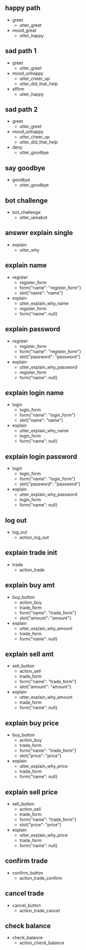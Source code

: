 ## happy path
* greet
  - utter_greet
* mood_great
  - utter_happy

## sad path 1
* greet
  - utter_greet
* mood_unhappy
  - utter_cheer_up
  - utter_did_that_help
* affirm
  - utter_happy

## sad path 2
* greet
  - utter_greet
* mood_unhappy
  - utter_cheer_up
  - utter_did_that_help
* deny
  - utter_goodbye

## say goodbye
* goodbye
  - utter_goodbye

## bot challenge
* bot_challenge
  - utter_iamabot

## answer explain single
* explain
    - utter_why
  
## explain name
* register
    - register_form
    - form{"name": "register_form"}
    - slot{"name": "name"}
* explain
    - utter_explain_why_name
    - register_form
    - form{"name": null}

## explain password
* register
    - register_form
    - form{"name": "register_form"}
    - slot{"password": "password"}
* explain
    - utter_explain_why_password
    - register_form
    - form{"name": null}
    
## explain login name
* login
    - login_form
    - form{"name": "login_form"}
    - slot{"name": "name"}
* explain
    - utter_explain_why_name
    - login_form
    - form{"name": null}

## explain login password
* login
    - login_form
    - form{"name": "login_form"}
    - slot{"password": "password"}
* explain
    - utter_explain_why_password
    - login_form
    - form{"name": null}
    
## log out
* log_out
  - action_log_out
  
## explain trade init
* trade
  - action_trade
    
## explain buy amt
* buy_button
    - action_buy
    - trade_form
    - form{"name": "trade_form"}
    - slot{"amount": "amount"}
* explain
    - utter_explain_why_amount
    - trade_form
    - form{"name": null}
    
## explain sell amt
* sell_button
    - action_sell
    - trade_form
    - form{"name": "trade_form"}
    - slot{"amount": "amount"}
* explain
    - utter_explain_why_amount
    - trade_form
    - form{"name": null}
 
## explain buy price
* buy_button
    - action_buy
    - trade_form
    - form{"name": "trade_form"}
    - slot{"price": "price"}
* explain
    - utter_explain_why_price
    - trade_form
    - form{"name": null}
    
## explain sell price
* sell_button
    - action_sell
    - trade_form
    - form{"name": "trade_form"}
    - slot{"price": "price"}
* explain
    - utter_explain_why_price
    - trade_form
    - form{"name": null}
    
## confirm trade
* confirm_button
  - action_trade_confirm
  
## cancel trade
* cancel_button
  - action_trade_cancel
  
## check balance
* check_balance
  - action_check_balance